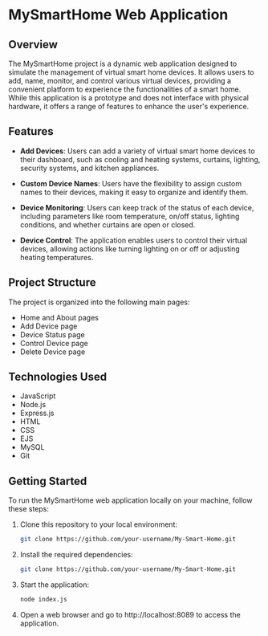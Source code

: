 # MySmartHome Web Application

## Overview

The MySmartHome project is a dynamic web application designed to simulate the management of virtual smart home devices. It allows users to add, name, monitor, and control various virtual devices, providing a convenient platform to experience the functionalities of a smart home. While this application is a prototype and does not interface with physical hardware, it offers a range of features to enhance the user's experience.

## Features

- **Add Devices**: Users can add a variety of virtual smart home devices to their dashboard, such as cooling and heating systems, curtains, lighting, security systems, and kitchen appliances.

- **Custom Device Names**: Users have the flexibility to assign custom names to their devices, making it easy to organize and identify them.

- **Device Monitoring**: Users can keep track of the status of each device, including parameters like room temperature, on/off status, lighting conditions, and whether curtains are open or closed.

- **Device Control**: The application enables users to control their virtual devices, allowing actions like turning lighting on or off or adjusting heating temperatures.

## Project Structure

The project is organized into the following main pages:

- Home and About pages
- Add Device page
- Device Status page
- Control Device page
- Delete Device page

## Technologies Used

- JavaScript
- Node.js
- Express.js
- HTML
- CSS
- EJS
- MySQL
- Git

## Getting Started

To run the MySmartHome web application locally on your machine, follow these steps:

1. Clone this repository to your local environment:

   ```bash
   git clone https://github.com/your-username/My-Smart-Home.git

2. Install the required dependencies:
   
   ```bash
   git clone https://github.com/your-username/My-Smart-Home.git
   ```

3. Start the application:
  
   ```bash
   node index.js
   ```
4. Open a web browser and go to http://localhost:8089 to access the application.


  
